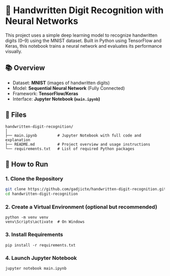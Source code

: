 # 🧠 Handwritten Digit Recognition with Neural Networks

This project uses a simple deep learning model to recognize handwritten digits (0–9) using the MNIST dataset. Built in Python using TensorFlow and Keras, this notebook trains a neural network and evaluates its performance visually.

## 📚 Overview

- Dataset: **MNIST** (images of handwritten digits)
- Model: **Sequential Neural Network** (Fully Connected)
- Framework: **TensorFlow/Keras**
- Interface: **Jupyter Notebook (`main.ipynb`)**

## 📁 Files

```text
handwritten-digit-recognition/
│
├── main.ipynb         # Jupyter Notebook with full code and explanation
├── README.md          # Project overview and usage instructions
└── requirements.txt   # List of required Python packages
```


## 🚀 How to Run

### 1. Clone the Repository
```bash
git clone https://github.com/gadjicte/handwritten-digit-recognition.git
cd handwritten-digit-recognition
```
### 2. Create a Virtual Environment (optional but recommended)
```
python -m venv venv
venv\Scripts\activate  # On Windows
```
### 3. Install Requirements
```
pip install -r requirements.txt
```
### 4. Launch Jupyter Notebook
```
jupyter notebook main.ipynb
